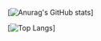 [![Anurag's GitHub stats](https://github-readme-stats.vercel.app/api?username=alyogabareal&show_icons=true&theme=tokyonight)]

[![Top Langs](https://github-readme-stats.vercel.app/api/top-langs/?username=alyogabareal&layout=compact)]
